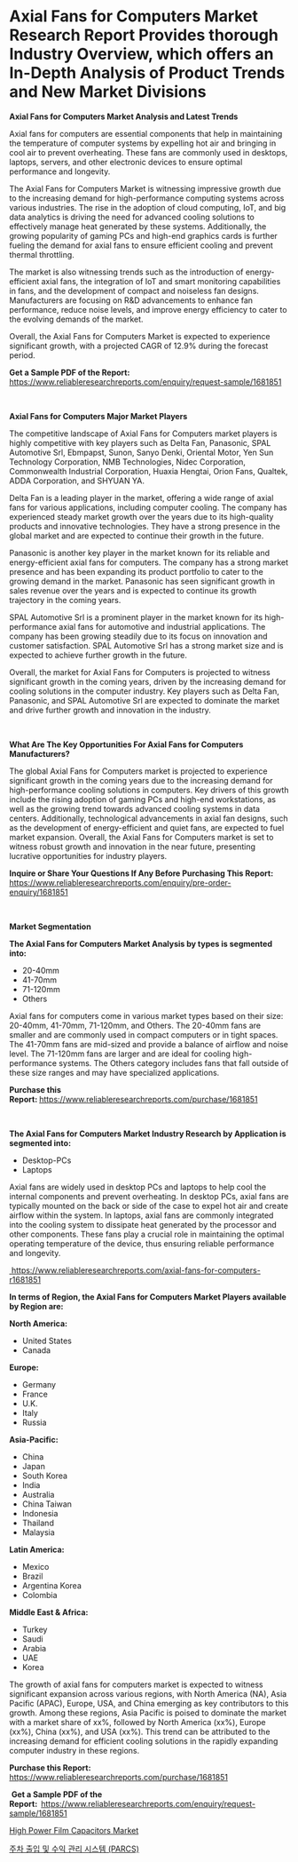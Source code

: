 <p><h1>Axial Fans for Computers Market Research Report Provides thorough Industry Overview, which offers an In-Depth Analysis of Product Trends and New Market Divisions</h1></p><p><strong>Axial Fans for Computers Market Analysis and Latest Trends</strong></p>
<p><p>Axial fans for computers are essential components that help in maintaining the temperature of computer systems by expelling hot air and bringing in cool air to prevent overheating. These fans are commonly used in desktops, laptops, servers, and other electronic devices to ensure optimal performance and longevity.</p><p>The Axial Fans for Computers Market is witnessing impressive growth due to the increasing demand for high-performance computing systems across various industries. The rise in the adoption of cloud computing, IoT, and big data analytics is driving the need for advanced cooling solutions to effectively manage heat generated by these systems. Additionally, the growing popularity of gaming PCs and high-end graphics cards is further fueling the demand for axial fans to ensure efficient cooling and prevent thermal throttling.</p><p>The market is also witnessing trends such as the introduction of energy-efficient axial fans, the integration of IoT and smart monitoring capabilities in fans, and the development of compact and noiseless fan designs. Manufacturers are focusing on R&D advancements to enhance fan performance, reduce noise levels, and improve energy efficiency to cater to the evolving demands of the market.</p><p>Overall, the Axial Fans for Computers Market is expected to experience significant growth, with a projected CAGR of 12.9% during the forecast period.</p></p>
<p><strong>Get a Sample PDF of the Report:&nbsp;</strong> <a href="https://www.reliableresearchreports.com/enquiry/request-sample/1681851">https://www.reliableresearchreports.com/enquiry/request-sample/1681851</a></p>
<p>&nbsp;</p>
<p><strong>Axial Fans for Computers Major Market Players</strong></p>
<p><p>The competitive landscape of Axial Fans for Computers market players is highly competitive with key players such as Delta Fan, Panasonic, SPAL Automotive Srl, Ebmpapst, Sunon, Sanyo Denki, Oriental Motor, Yen Sun Technology Corporation, NMB Technologies, Nidec Corporation, Commonwealth Industrial Corporation, Huaxia Hengtai, Orion Fans, Qualtek, ADDA Corporation, and SHYUAN YA.</p><p>Delta Fan is a leading player in the market, offering a wide range of axial fans for various applications, including computer cooling. The company has experienced steady market growth over the years due to its high-quality products and innovative technologies. They have a strong presence in the global market and are expected to continue their growth in the future.</p><p>Panasonic is another key player in the market known for its reliable and energy-efficient axial fans for computers. The company has a strong market presence and has been expanding its product portfolio to cater to the growing demand in the market. Panasonic has seen significant growth in sales revenue over the years and is expected to continue its growth trajectory in the coming years.</p><p>SPAL Automotive Srl is a prominent player in the market known for its high-performance axial fans for automotive and industrial applications. The company has been growing steadily due to its focus on innovation and customer satisfaction. SPAL Automotive Srl has a strong market size and is expected to achieve further growth in the future.</p><p>Overall, the market for Axial Fans for Computers is projected to witness significant growth in the coming years, driven by the increasing demand for cooling solutions in the computer industry. Key players such as Delta Fan, Panasonic, and SPAL Automotive Srl are expected to dominate the market and drive further growth and innovation in the industry.</p></p>
<p>&nbsp;</p>
<p><strong>What Are The Key Opportunities For Axial Fans for Computers Manufacturers?</strong></p>
<p><p>The global Axial Fans for Computers market is projected to experience significant growth in the coming years due to the increasing demand for high-performance cooling solutions in computers. Key drivers of this growth include the rising adoption of gaming PCs and high-end workstations, as well as the growing trend towards advanced cooling systems in data centers. Additionally, technological advancements in axial fan designs, such as the development of energy-efficient and quiet fans, are expected to fuel market expansion. Overall, the Axial Fans for Computers market is set to witness robust growth and innovation in the near future, presenting lucrative opportunities for industry players.</p></p>
<p><strong>Inquire or Share Your Questions If Any Before Purchasing This Report:</strong> <a href="https://www.reliableresearchreports.com/enquiry/pre-order-enquiry/1681851">https://www.reliableresearchreports.com/enquiry/pre-order-enquiry/1681851</a></p>
<p>&nbsp;</p>
<p><strong>Market Segmentation</strong></p>
<p><strong>The Axial Fans for Computers Market Analysis by types is segmented into:</strong></p>
<p><ul><li>20-40mm</li><li>41-70mm</li><li>71-120mm</li><li>Others</li></ul></p>
<p><p>Axial fans for computers come in various market types based on their size: 20-40mm, 41-70mm, 71-120mm, and Others. The 20-40mm fans are smaller and are commonly used in compact computers or in tight spaces. The 41-70mm fans are mid-sized and provide a balance of airflow and noise level. The 71-120mm fans are larger and are ideal for cooling high-performance systems. The Others category includes fans that fall outside of these size ranges and may have specialized applications.</p></p>
<p><strong>Purchase this Report:&nbsp;</strong><a href="https://www.reliableresearchreports.com/purchase/1681851">https://www.reliableresearchreports.com/purchase/1681851</a></p>
<p>&nbsp;</p>
<p><strong>The Axial Fans for Computers Market Industry Research by Application is segmented into:</strong></p>
<p><ul><li>Desktop-PCs</li><li>Laptops</li></ul></p>
<p><p>Axial fans are widely used in desktop PCs and laptops to help cool the internal components and prevent overheating. In desktop PCs, axial fans are typically mounted on the back or side of the case to expel hot air and create airflow within the system. In laptops, axial fans are commonly integrated into the cooling system to dissipate heat generated by the processor and other components. These fans play a crucial role in maintaining the optimal operating temperature of the device, thus ensuring reliable performance and longevity.</p></p>
<p><a href="https://www.reliableresearchreports.com/axial-fans-for-computers-r1681851">&nbsp;https://www.reliableresearchreports.com/axial-fans-for-computers-r1681851</a></p>
<p><strong>In terms of Region, the Axial Fans for Computers Market Players available by Region are:</strong></p>
<p>
    <p> <strong> North America: </strong>
        <ul>
            <li>United States</li>
            <li>Canada</li>
        </ul>
        </p> 
    <p> <strong> Europe: </strong>
        <ul>
            <li>Germany</li>
            <li>France</li>
            <li>U.K.</li>
            <li>Italy</li>
            <li>Russia</li>
        </ul>
        </p> 
    <p> <strong> Asia-Pacific: </strong>
        <ul>
            <li>China</li>
            <li>Japan</li>
            <li>South Korea</li>
            <li>India</li>
            <li>Australia</li>
            <li>China Taiwan</li>
            <li>Indonesia</li>
            <li>Thailand</li>
            <li>Malaysia</li>
        </ul>
        </p> 
    <p> <strong> Latin America: </strong>
        <ul>
            <li>Mexico</li>
            <li>Brazil</li>
            <li>Argentina Korea</li>
            <li>Colombia</li>
        </ul>
        </p> 
    <p> <strong> Middle East & Africa: </strong>
        <ul>
            <li>Turkey</li>
            <li>Saudi</li>
            <li>Arabia</li>
            <li>UAE</li>
            <li>Korea</li>
        </ul>
    </p>
    </p>
<p><p>The growth of axial fans for computers market is expected to witness significant expansion across various regions, with North America (NA), Asia Pacific (APAC), Europe, USA, and China emerging as key contributors to this growth. Among these regions, Asia Pacific is poised to dominate the market with a market share of xx%, followed by North America (xx%), Europe (xx%), China (xx%), and USA (xx%). This trend can be attributed to the increasing demand for efficient cooling solutions in the rapidly expanding computer industry in these regions.</p></p>
<p><strong>Purchase this Report: </strong><a href="https://www.reliableresearchreports.com/purchase/1681851">https://www.reliableresearchreports.com/purchase/1681851</a></p>
<p>&nbsp;<strong>Get a Sample PDF of the Report:&nbsp;&nbsp;</strong><a href="https://www.reliableresearchreports.com/enquiry/request-sample/1681851">https://www.reliableresearchreports.com/enquiry/request-sample/1681851</a></p>
<p><strong></strong></p>
<p><p><a href="https://issuu.com/reportprime-2/docs/high-power-film-capacitors-market-size-2030.pptx">High Power Film Capacitors Market</a></p><p><a href="https://github.com/EthaWolf/Market-Research-Report-List-1/blob/main/786823592133.md">주차 출입 및 수익 관리 시스템 (PARCS)</a></p></p>